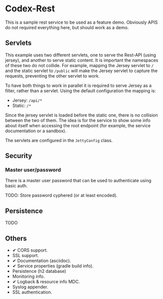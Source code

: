 # Codex-Rest

This is a sample rest service to be used as a feature demo. Obviously APIS do not required everything here, but should 
work as a demo.

## Servlets

This example uses two different servlets, one to serve the Rest-API (using jersey), and another to serve static content.
It is important the namespaces of these two do not collide. For example, mapping the Jersey servlet to `/` and the
static servlet to `/public` will make the Jersey servlet to capture the requests, preventing the other servlet to work.

To have both things to work in parallel it is required to serve Jersey as a filter, rather than a servlet. Using the
default configuration the mapping is:

* Jersey: `/api/*`
* Static: `/*`

Since the jersey servlet is loaded before the static one, there is no collision between the two of them. The idea is
for the service to show some info about itself when accessing the root endpoint (for example, the service documentation
or a sandbox).

The servlets are configured in the `JettyConfig` class. 

## Security

### Master user/password

There is a master user password that can be used to authenticate using basic auth.

TODO: Store password cyphered (or at least encoded).

## Persistence 

TODO

## Others

* ✔ CORS support.
* SSL support.
* ✔ Documentation (asciidoc).
* ✔ Service properties (gradle build info).
* Persistence (h2 database)
* Monitoring info.
* ✔ Logback & resource info MDC.
* Syslog appender.
* SSL authentication.
